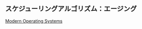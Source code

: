 ## スケジューリングアルゴリズム：エージング

[Modern Operating Systems](https://www.amazon.co.jp/-/en/Andrew-Tanenbaum/dp/013359162X)
